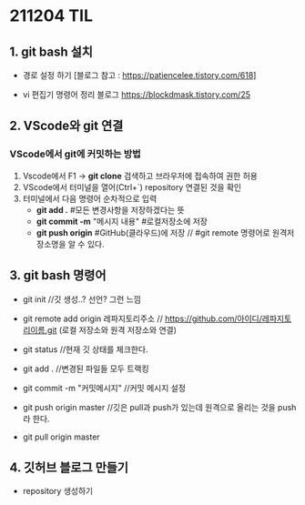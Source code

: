 # 211204 TIL 

## 1. git bash 설치
- 경로 설정 하기 [블로그 참고 : https://patiencelee.tistory.com/618]

- vi 편집기 명령어 정리 블로그
https://blockdmask.tistory.com/25

## 2. VScode와 git 연결
### VScode에서 git에 커밋하는 방법
1. Vscode에서 F1 -> __git clone__ 검색하고 브라우저에 접속하여 권한 허용
2. VScode에서 터미널을 열어(Ctrl+`) repository 연결된 것을 확인
3. 터미널에서 다음 명령어 순차적으로 입력
    * __git add .__ #모든 변경사항을 저장하겠다는 뜻
    * __git commit -m__ "메시지 내용" #로컬저장소에 저장
    * __git push origin__ #GitHub(클라우드)에 저장 // #git remote 명령어로 원격저장소명을 알 수 있다.

## 3. git bash 명령어

- git init //깃 생성..? 선언? 그런 느낌

- git remote add origin 레파지토리주소 // https://github.com/아이디/레파지토리이름.git (로컬 저장소와 원격 저장소와 연결)

- git status //현재 깃 상태를 체크한다.

- git add . //변경된 파일들 모두 트랙킹

- git commit -m "커밋메시지" //커밋 메시지 설정

- git push origin master //깃은 pull과 push가 있는데 원격으로 올리는 것을 push라 한다.

- git pull origin master

## 4. 깃허브 블로그 만들기

- repository 생성하기